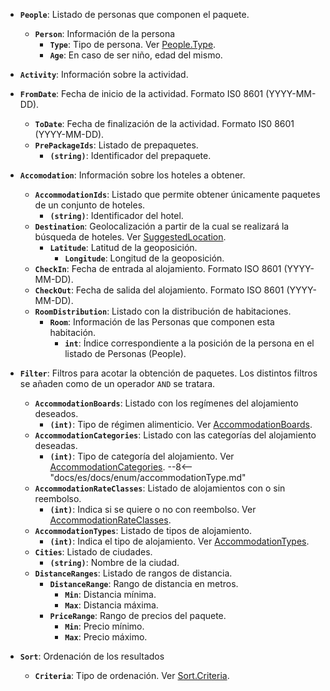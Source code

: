 - **``People``**: Listado de personas que componen el paquete.
    - **``Person``**: Información de la persona
        - **``Type``**: Tipo de persona. Ver [People.Type](/experthubApiDocs/es/docs/struct/).
        - **``Age``**: En caso de ser niño, edad del mismo.

- **``Activity``**: Información sobre la actividad.
- **``FromDate``**: Fecha de inicio de la actividad. Formato IS0 8601 (YYYY-MM-DD).
    - **``ToDate``**: Fecha de finalización de la actividad. Formato IS0 8601 (YYYY-MM-DD).
    - **``PrePackageIds``**: Listado de prepaquetes.
        - **``(string)``**: Identificador del prepaquete.

- **``Accomodation``**: Información sobre los hoteles a obtener.
    - **``AccommodationIds``**: Listado que permite obtener únicamente paquetes de un conjunto de hoteles.
        - **``(string)``**: Identificador del hotel.
    - **``Destination``**: Geolocalización a partir de la cual se realizará la búsqueda de hoteles. Ver [SuggestedLocation](/experthubApiDocs/es/docs/package/prePackage/).
        - **``Latitude``**: Latitud de la geoposición.
            - **``Longitude``**: Longitud de la geoposición.
    - **``CheckIn``**: Fecha de entrada al alojamiento. Formato ISO 8601 (YYYY-MM-DD).
    - **``CheckOut``**: Fecha de salida del alojamiento. Formato ISO 8601 (YYYY-MM-DD).
    - **``RoomDistribution``**: Listado con la distribución de habitaciones.
        - **``Room``**: Información de las Personas que componen esta habitación.
            - **``int``**: Índice correspondiente a la posición de la persona en el listado de Personas (People).
- **``Filter``**: Filtros para acotar la obtención de paquetes. Los distintos filtros se añaden como de un operador ``AND`` se tratara.
    - **``AccommodationBoards``**: Listado con los regímenes del alojamiento deseados.
        - **``(int)``**: Tipo de régimen alimenticio. Ver [AccommodationBoards](/experthubApiDocs/es/docs/struct/).
    - **``AccommodationCategories``**: Listado con las categorías del alojamiento deseadas.
        - **``(int)``**: Tipo de categoría del alojamiento. Ver [AccommodationCategories](/experthubApiDocs/es/docs/struct/).
        --8<-- "docs/es/docs/enum/accommodationType.md"
    - **``AccommodationRateClasses``**: Listado de alojamientos con o sin reembolso.
        - **``(int)``**: Indica si se quiere o no con reembolso. Ver [AccommodationRateClasses](/experthubApiDocs/es/docs/struct/).
    - **``AccommodationTypes``**: Listado de tipos de alojamiento.
        - **``(int)``**: Indica el tipo de alojamiento. Ver [AccommodationTypes](/experthubApiDocs/es/docs/struct/).
    - **``Cities``**: Listado de ciudades.
        - **``(string)``**: Nombre de la ciudad.
    - **``DistanceRanges``**: Listado de rangos de distancia.
        - **``DistanceRange``**: Rango de distancia en metros.
            - **``Min``**: Distancia mínima.
            - **``Max``**: Distancia máxima.
        - **``PriceRange``**: Rango de precios del paquete.
            - **``Min``**: Precio mínimo.
            - **``Max``**: Precio máximo.
- **``Sort``**: Ordenación de los resultados
    - **``Criteria``**: Tipo de ordenación. Ver [Sort.Criteria](/experthubApiDocs/es/docs/struct/).